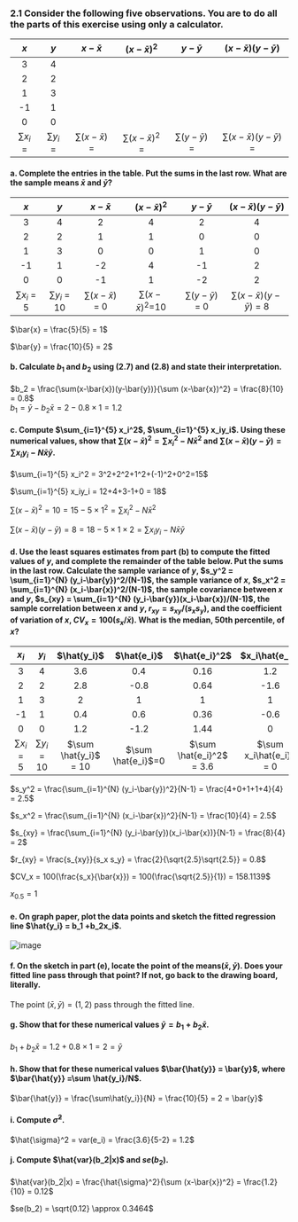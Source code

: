 ### 2.1 Consider the following five observations. You are to do all the parts of this exercise using only a calculator.

| $x$ | $y$ | $x-\bar{x}$ | $(x-\bar{x})^2$ | $y-\bar{y}$ | $(x-\bar{x})(y-\bar{y})$ |
|:---:|:---:|:-----------:|:---------------:|:-----------:|:------------------------:|
| 3   | 4   |             |                 |             |                          |
| 2   | 2   |             |                 |             |                          |
| 1   | 3   |             |                 |             |                          |
| -1  | 1   |             |                 |             |                          |
| 0   | 0   |             |                 |             |                          |
| $\sum x_i$ = | $\sum y_i$ = | $\sum (x-\bar{x})$ = | $\sum (x-\bar{x})^2$ = | $\sum (y-\bar{y})$ =  | $\sum(x-\bar{x})(y-\bar{y})$ = |

#### a. Complete the entries in the table. Put the sums in the last row. What are the sample means $\bar{x}$ and $\bar{y}$?
| $x$ | $y$ | $x-\bar{x}$ | $(x-\bar{x})^2$ | $y-\bar{y}$ | $(x-\bar{x})(y-\bar{y})$ |
|:---:|:---:|:-----------:|:---------------:|:-----------:|:------------------------:|
| 3   | 4   |2            |4                |2            |4                         |
| 2   | 2   |1            |1                |0            |0                         |
| 1   | 3   |0            |0                |1            |0                         |
| -1  | 1   |-2           |4                |-1           |2                         |
| 0   | 0   |-1           |1                |-2           |2                         |
| $\sum x_i$ = 5 | $\sum y_i$ = 10| $\sum (x-\bar{x})$ = 0| $\sum (x-\bar{x})^2$=10 | $\sum (y-\bar{y})$ = 0 | $\sum(x-\bar{x})(y-\bar{y})$ = 8|

$\bar{x} = \frac{5}{5} = 1$   

$\bar{y} = \frac{10}{5} = 2$

#### b. Calculate $b_1$ and $b_2$ using (2.7) and (2.8) and state their interpretation.
$b_2 = \frac{\sum(x-\bar{x})(y-\bar{y})}{\sum (x-\bar{x})^2} = \frac{8}{10} = 0.8$    
$b_1 = \bar{y} - b_2\bar{x} = 2 - 0.8\times 1 = 1.2$

#### c. Compute $\sum_{i=1}^{5} x_i^2$, $\sum_{i=1}^{5} x_iy_i$. Using these numerical values, show that $\sum (x-\bar{x})^2 = \sum x_i^2 - N\bar{x}^2$ and $\sum(x-\bar{x})(y-\bar{y}) = \sum x_i y_i - N\bar{x}\bar{y}$.
$\sum_{i=1}^{5} x_i^2 = 3^2+2^2+1^2+(-1)^2+0^2=15$     
    
$\sum_{i=1}^{5} x_iy_i = 12+4+3-1+0 = 18$    
    
$\sum (x-\bar{x})^2 = 10 = 15 - 5\times 1^2 = \sum x_i^2 - N\bar{x}^2$    
    
$\sum(x-\bar{x})(y-\bar{y}) = 8 = 18 - 5\times 1\times 2 = \sum x_i y_i - N\bar{x}\bar{y}$
#### d. Use the least squares estimates from part (b) to compute the fitted values of $y$, and complete the remainder of the table below. Put the sums in the last row. Calculate the sample variance of $y$, $s_y^2 = \sum_{i=1}^{N} (y_i-\bar{y})^2/(N-1)$, the sample variance of $x$, $s_x^2 = \sum_{i=1}^{N} (x_i-\bar{x})^2/(N-1)$, the sample covariance between $x$ and $y$, $s_{xy} = \sum_{i=1}^{N} (y_i-\bar{y})(x_i-\bar{x})/(N-1)$, the sample correlation between $x$ and $y$, $r_{xy} = s_{xy}/(s_x s_y)$, and the coefficient of variation of $x$, $CV_x = 100(s_x/\bar{x})$. What is the median, 50th percentile, of $x$?

| $x_i$ | $y_i$ | $\hat{y_i}$ | $\hat{e_i}$ | $\hat{e_i}^2$ | $x_i\hat{e_i}$ |
|:-----:|:-----:|:-----------:|:-----------:|:-------------:|:--------------:|
| 3     | 4     |3.6          |0.4          |0.16           |1.2             |
| 2     | 2     |2.8          |-0.8         |0.64           |-1.6            |
| 1     | 3     |2            |1            |1              |1               |
| -1    | 1     |0.4          |0.6          |0.36           |-0.6            |
| 0     | 0     |1.2          |-1.2         |1.44           |0               |
| $\sum x_i$ = 5 | $\sum y_i$ = 10| $\sum \hat{y_i}$ = 10 | $\sum \hat{e_i}$=0 | $\sum \hat{e_i}^2$ = 3.6 | $\sum x_i\hat{e_i}$ = 0|

$s_y^2 = \frac{\sum_{i=1}^{N} (y_i-\bar{y})^2}{N-1} = \frac{4+0+1+1+4}{4} = 2.5$    
     
$s_x^2 = \frac{\sum_{i=1}^{N} (x_i-\bar{x})^2}{N-1} = \frac{10}{4} = 2.5$  
    
$s_{xy} = \frac{\sum_{i=1}^{N} (y_i-\bar{y})(x_i-\bar{x})}{N-1} = \frac{8}{4} = 2$    
   
$r_{xy} = \frac{s_{xy}}{s_x s_y} = \frac{2}{\sqrt{2.5}\sqrt{2.5}} = 0.8$    
     
$CV_x = 100(\frac{s_x}{\bar{x}}) = 100(\frac{\sqrt{2.5}}{1}) = 158.1139$     

$x_{0.5} = 1$

#### e. On graph paper, plot the data points and sketch the fitted regression line $\hat{y_i} = b_1 +b_2x_i$.
![image](https://github.com/user-attachments/assets/ec8280b4-9cab-4252-9e21-f1aa8f6dd9fb)

#### f.  On the sketch in part (e), locate the point of the means($\bar{x}, \bar{y}$). Does your fitted line pass through that point? If not, go back to the drawing board, literally.
The point $(\bar{x}, \bar{y}) = (1, 2)$ pass through the fitted line.

#### g.  Show that for these numerical values $\bar{y} = b_1 +b_2\bar{x}$.
$b_1 +b_2\bar{x} = 1.2+0.8\times 1 = 2 = \bar{y}$

#### h.  Show that for these numerical values $\bar{\hat{y}} = \bar{y}$, where $\bar{\hat{y}} =\sum \hat{y_i}/N$.
$\bar{\hat{y}} = \frac{\sum\hat{y_i}}{N} = \frac{10}{5} = 2 = \bar{y}$

#### i. Compute $\hat{\sigma}^2$.
$\hat{\sigma}^2 = var(e_i) = \frac{3.6}{5-2} = 1.2$
 
#### j. Compute $\hat{var}(b_2|x)$ and $se(b_2)$.
$\hat{var}(b_2|x) = \frac{\hat{\sigma}^2}{\sum (x-\bar{x})^2} = \frac{1.2}{10} = 0.12$    

$se(b_2) = \sqrt{0.12} \approx 0.3464$
